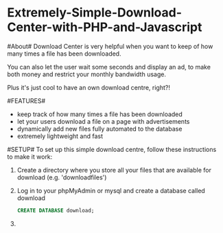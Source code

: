 Extremely-Simple-Download-Center-with-PHP-and-Javascript
=========================================================

#About#
Download Center is very helpful when you want to keep of how many times a file has been downloaded.

You can also let the user wait some seconds and display an ad, to make both money and restrict your monthly bandwidth usage.

Plus it's just cool to have an own download centre, right?!

#FEATURES#
- keep track of how many times a file has been downloaded
- let your users download a file on a page with advertisements
- dynamically add new files fully automated to the database
- extremely lightweight and fast

#SETUP#
To set up this simple download centre, follow these instructions to make it work:

1. Create a directory where you store all your files that are available for download (e.g. 'downloadfiles')

2. Log in to your phpMyAdmin or mysql and create a database called download
    ````sql
    CREATE DATABASE download;
    ````

3. 